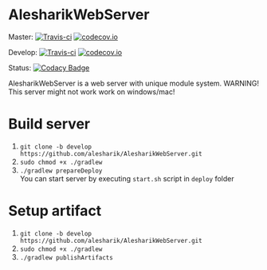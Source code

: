 AlesharikWebServer
==================

Master: [![Travis-ci](https://api.travis-ci.org/alesharik/AlesharikWebServer.svg?branch=master)](https://travis-ci.org/alesharik/AlesharikWebServer) [![codecov.io](https://codecov.io/github/alehsarik/AlesharikWebServer/coverage.svg?branch=master)](https://codecov.io/github/alesharik/AlesharikWebServer?branch=master)

Develop: [![Travis-ci](https://travis-ci.org/alesharik/AlesharikWebServer.svg?branch=develop)](https://travis-ci.org/alesharik/AlesharikWebServer) [![codecov.io](https://codecov.io/github/alehsarik/AlesharikWebServer/coverage.svg?branch=develop)](https://codecov.io/github/alesharik/AlesharikWebServer?branch=develop)

Status: [![Codacy Badge](https://api.codacy.com/project/badge/Grade/a8dc12bb283444998223d228061fa7a2)](https://www.codacy.com/app/alesharik/AlesharikWebServer?utm_source=github.com&amp;utm_medium=referral&amp;utm_content=alesharik/AlesharikWebServer&amp;utm_campaign=Badge_Grade) 

AlesharikWebServer is a web server with unique module system.
WARNING! This server might not work work on windows/mac!

Build server
============
1. `git clone -b develop https://github.com/alesharik/AlesharikWebServer.git`
2. `sudo chmod +x ./gradlew`
3. `./gradlew prepareDeploy`<br>
You can start server by executing `start.sh` script in `deploy` folder

Setup artifact
==============
1. `git clone -b develop https://github.com/alesharik/AlesharikWebServer.git`
2. `sudo chmod +x ./gradlew`
3. `./gradlew publishArtifacts`